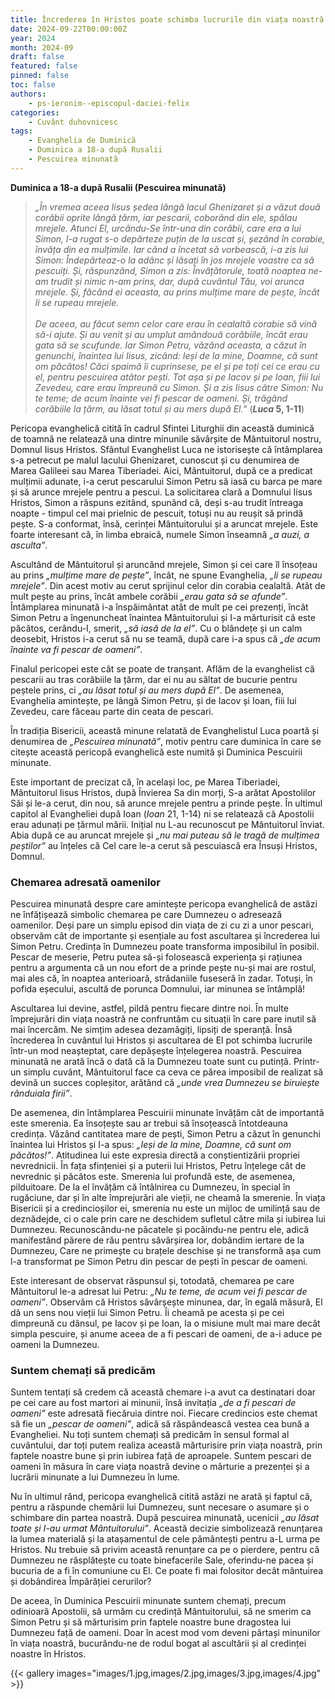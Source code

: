 ```yaml
---
title: Încrederea în Hristos poate schimba lucrurile din viața noastră
date: 2024-09-22T00:00:00Z
year: 2024
month: 2024-09
draft: false
featured: false
pinned: false
toc: false
authors:
    - ps-ieronim--episcopul-daciei-felix
categories:
    - Cuvânt duhovnicesc
tags:
    - Evanghelia de Duminică
    - Duminica a 18-a după Rusalii
    - Pescuirea minunată
---
```

**Duminica a 18-a după Rusalii (Pescuirea minunată)**

> _„În vremea aceea Iisus ședea lângă lacul Ghenizaret și a văzut două corăbii oprite lângă țărm, iar pescarii, coborând din ele, spălau mrejele. Atunci El, urcându-Se într-una din corăbii, care era a lui Simon, l-a rugat s-o depărteze puțin de la uscat și, șezând în corabie, învăța din ea mulțimile. Iar când a încetat să vorbească, i-a zis lui Simon: Îndepărteaz-o la adânc și lăsați în jos mrejele voastre ca să pescuiți. Și, răspunzând, Simon a zis: Învățătorule, toată noaptea ne-am trudit și nimic n-am prins, dar, după cuvântul Tău, voi arunca mrejele. Și, făcând ei aceasta, au prins mulțime mare de pește, încât li se rupeau mrejele.<br><br>_
> _De aceea, au făcut semn celor care erau în cealaltă corabie să vină să-i ajute. Și au venit și au umplut amândouă corăbiile, încât erau gata să se scufunde. Iar Simon Petru, văzând aceasta, a căzut în genunchi, înaintea lui Iisus, zicând: Ieși de la mine, Doamne, că sunt om păcătos! Căci spaimă îi cuprinsese, pe el și pe toți cei ce erau cu el, pentru pescuirea atâtor pești. Tot așa și pe Iacov și pe Ioan, fiii lui Zevedeu, care erau împreună cu Simon. Și a zis Iisus către Simon: Nu te teme; de acum înainte vei fi pescar de oameni. Și, trăgând corăbiile la țărm, au lăsat totul și au mers după El.”_ (**_Luca_ 5, 1-11**)

Pericopa evanghelică citită în cadrul Sfintei Liturghii din această duminică de toamnă ne relatează una dintre minunile săvârșite de Mântuitorul nostru, Domnul Iisus Hristos. Sfântul Evanghelist Luca ne istorisește că întâmplarea s-a petrecut pe malul lacului Ghenizaret, cunoscut și cu denumirea de Marea Galileei sau Marea Tiberiadei. Aici, Mântuitorul, după ce a predicat mulțimii adunate, i-a cerut pescarului Simon Petru să iasă cu barca pe mare și să arunce mrejele pentru a pescui. La solicitarea clară a Domnului Iisus Hristos, Simon a răspuns ezitând, spunând că, deși s-au trudit întreaga noapte - timpul cel mai prielnic de pescuit, totuși nu au reușit să prindă pește. S-a conformat, însă, cerinței Mântuitorului și a aruncat mrejele. Este foarte interesant că, în limba ebraică, numele Simon înseamnă _„a auzi, a asculta”_.

Ascultând de Mântuitorul și aruncând mrejele, Simon și cei care îl însoțeau au prins _„mulțime mare de pește”_, încât, ne spune Evanghelia, _„li se rupeau mrejele”_. Din acest motiv au cerut sprijinul celor din corabia cealaltă. Atât de mult pește au prins, încât ambele corăbii _„erau gata să se afunde”_. Întâmplarea minunată i-a înspăimântat atât de mult pe cei prezenți, încât Simon Petru a îngenuncheat înaintea Mântuitorului și I-a mărturisit că este păcătos, cerându-I, smerit, _„să iasă de la el”_. Cu o blândețe și un calm deosebit, Hristos i-a cerut să nu se teamă, după care i-a spus că _„de acum înainte va fi pescar de oameni”_.

Finalul pericopei este cât se poate de tranșant. Aflăm de la evanghelist că pescarii au tras corăbiile la țărm, dar ei nu au săltat de bucurie pentru peștele prins, ci _„au lăsat totul și au mers după El”_. De asemenea, Evanghelia amintește, pe lângă Simon Petru, și de Iacov și Ioan, fiii lui Zevedeu, care făceau parte din ceata de pescari.

În tradiția Bisericii, această minune relatată de Evanghelistul Luca poartă și denumirea de _„Pescuirea minunată”_, motiv pentru care duminica în care se citește această pericopă evanghelică este numită și Duminica Pescuirii minunate.

Este important de precizat că, în același loc, pe Marea Tiberiadei, Mântuitorul Iisus Hristos, după Învierea Sa din morți, S-a arătat Apostolilor Săi și le-a cerut, din nou, să arunce mrejele pentru a prinde pește. În ultimul capitol al Evangheliei după Ioan (_Ioan_ 21, 1-14) ni se relatează că Apostolii erau adunați pe țărmul mării. Inițial nu L-au recunoscut pe Mântuitorul înviat. Abia după ce au aruncat mrejele și _„nu mai puteau să le tragă de mulțimea peștilor”_ au înțeles că Cel care le-a cerut să pescuiască era Însuși Hristos, Domnul.

### Chemarea adresată oamenilor

Pescuirea minunată despre care amintește pericopa evanghelică de astăzi ne înfățișează simbolic chemarea pe care Dumnezeu o adresează oamenilor. Deși pare un simplu episod din viața de zi cu zi a unor pescari, observăm cât de importante și esențiale au fost ascultarea și încrederea lui Simon Petru. Credința în Dumnezeu poate transforma imposibilul în posibil. Pescar de meserie, Petru putea să-și folosească experiența și rațiunea pentru a argumenta că un nou efort de a prinde pește nu-și mai are rostul, mai ales că, în noaptea anterioară, strădaniile fuseseră în zadar. Totuși, în pofida eșecului, ascultă de porunca Domnului, iar minunea se întâmplă!

Ascultarea lui devine, astfel, pildă pentru fiecare dintre noi. În multe împrejurări din viața noastră ne confruntăm cu situații în care pare inutil să mai încercăm. Ne simțim adesea dezamăgiți, lipsiți de speranță. Însă încrederea în cuvântul lui Hristos și ascultarea de El pot schimba lucrurile într-un mod neașteptat, care depășește înțelegerea noastră. Pescuirea minunată ne arată încă o dată că la Dumnezeu toate sunt cu putință. Printr-un simplu cuvânt, Mântuitorul face ca ceva ce părea imposibil de realizat să devină un succes copleșitor, arătând că _„unde vrea Dumnezeu se biruiește rânduiala firii”_.

De asemenea, din întâmplarea Pescuirii minunate învățăm cât de importantă este smerenia. Ea însoțește sau ar trebui să însoțească întotdeauna credința. Văzând cantitatea mare de pești, Simon Petru a căzut în genunchi înaintea lui Hristos și I-a spus: _„Ieși de la mine, Doamne, că sunt om păcătos!”_. Atitudinea lui este expresia directă a conștientizării propriei nevrednicii. În fața sfințeniei și a puterii lui Hristos, Petru înțelege cât de nevrednic și păcătos este. Smerenia lui profundă este, de asemenea, pilduitoare. De la el învățăm că întâlnirea cu Dumnezeu, în special în rugăciune, dar și în alte împrejurări ale vieții, ne cheamă la smerenie. În viața Bisericii și a credincioșilor ei, smerenia nu este un mijloc de umilință sau de deznădejde, ci o cale prin care ne deschidem sufletul către mila și iubirea lui Dumnezeu. Recunoscându-ne păcatele și pocăindu-ne pentru ele, adică manifestând părere de rău pentru săvârșirea lor, dobândim iertare de la Dumnezeu, Care ne primește cu brațele deschise și ne transformă așa cum l-a transformat pe Simon Petru din pescar de pești în pescar de oameni.

Este interesant de observat răspunsul și, totodată, chemarea pe care Mântuitorul le-a adresat lui Petru: _„Nu te teme, de acum vei fi pescar de oameni”_. Observăm că Hristos săvârșește minunea, dar, în egală măsură, El dă un sens nou vieții lui Simon Petru. Îi cheamă pe acesta și pe cei dimpreună cu dânsul, pe Iacov și pe Ioan, la o misiune mult mai mare decât simpla pescuire, și anume aceea de a fi pescari de oameni, de a-i aduce pe oameni la Dumnezeu.

### Suntem chemați să predicăm

Suntem tentați să credem că această chemare i-a avut ca destinatari doar pe cei care au fost martori ai minunii, însă invitația _„de a fi pescari de oameni”_ este adresată fiecăruia dintre noi. Fiecare credincios este chemat să fie un _„pescar de oameni”_, adică să răspândească vestea cea bună a Evangheliei. Nu toți suntem chemați să predicăm în sensul formal al cuvântului, dar toți putem realiza această mărturisire prin viața noastră, prin faptele noastre bune și prin iubirea față de aproapele. Suntem pescari de oameni în măsura în care viața noastră devine o mărturie a prezenței și a lucrării minunate a lui Dumnezeu în lume.

Nu în ultimul rând, pericopa evanghelică citită astăzi ne arată și faptul că, pentru a răspunde chemării lui Dumnezeu, sunt necesare o asumare și o schimbare din partea noastră. După pescuirea minunată, ucenicii _„au lăsat toate și I-au urmat Mântuitorului”_. Această decizie simbolizează renunțarea la lumea materială și la atașamentul de cele pământești pentru a-L urma pe Hristos. Nu trebuie să privim această renunțare ca pe o pierdere, pentru că Dumnezeu ne răsplătește cu toate binefacerile Sale, oferindu-ne pacea și bucuria de a fi în comuniune cu El. Ce poate fi mai folositor decât mântuirea și dobândirea Împărăției cerurilor?

De aceea, în Duminica Pescuirii minunate suntem chemați, precum odinioară Apostolii, să urmăm cu credință Mântuitorului, să ne smerim ca Simon Petru și să mărturisim prin faptele noastre bune dragostea lui Dumnezeu față de oameni. Doar în acest mod vom deveni părtași minunilor în viața noastră, bucurându-ne de rodul bogat al ascultării și al credinței noastre în Hristos.

{{< gallery images="images/1.jpg,images/2.jpg,images/3.jpg,images/4.jpg" >}}